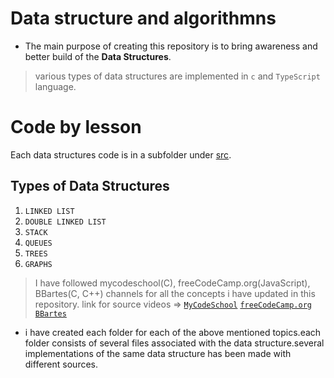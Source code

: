 # Data structure and algorithmns

- The main purpose of creating this repository is to bring awareness and better build of the  **Data Structures**.

> various types of data structures are implemented in `c` and `TypeScript` language.

# Code by lesson

Each data structures code is in a subfolder under [src](https://github.com/codenuru/algorithms/tree/master/src).

## Types of Data Structures

1) `LINKED LIST`
2) `DOUBLE LINKED LIST`
3) `STACK`
4) `QUEUES`
5) `TREES`
6) `GRAPHS`

> I have followed mycodeschool(C), freeCodeCamp.org(JavaScript), BBartes(C, C++) channels for all the concepts i have updated in this repository. link for source videos =>
> [`MyCodeSchool`](https://www.youtube.com/user/mycodeschool)
> [`freeCodeCamp.org`](https://www.youtube.com/c/Freecodecamp)
> [`BBartes`](https://www.youtube.com/c/BBarters)

- i have created each folder for each of the above mentioned topics.each folder consists of several files associated with the data structure.several implementations of the same data structure has been made with different sources.
